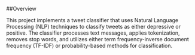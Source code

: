 ##Overview

This project implements a tweet classifier that uses Natural Language Processing (NLP) techniques to classify tweets as either depressive or positive. The classifier processes text messages, applies tokenization, removes stop words, and utilizes either term frequency-inverse document frequency (TF-IDF) or probability-based methods for classification.
